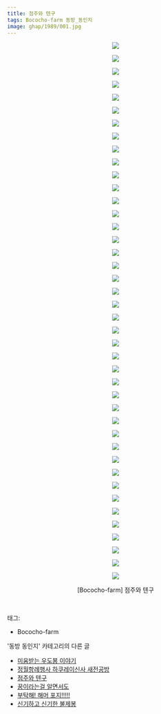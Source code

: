 ```yaml
---
title: 점주와 텐구
tags: Bococho-farm 동방_동인지
image: ghap/1989/001.jpg
---
```

<div class="article">
<p style="text-align: center; clear: none; float: none;"><img src="{{ site.nasurl }}/ghap/1989/001.jpg"/></p>
<p style="text-align: center; clear: none; float: none;"><img src="{{ site.nasurl }}/ghap/1989/002.jpg"/></p>
<p style="text-align: center; clear: none; float: none;"><img src="{{ site.nasurl }}/ghap/1989/003.jpg"/></p>
<p style="text-align: center; clear: none; float: none;"><img src="{{ site.nasurl }}/ghap/1989/004.jpg"/></p>
<p style="text-align: center; clear: none; float: none;"><img src="{{ site.nasurl }}/ghap/1989/005.jpg"/></p>
<p style="text-align: center; clear: none; float: none;"><img src="{{ site.nasurl }}/ghap/1989/006.jpg"/></p>
<p style="text-align: center; clear: none; float: none;"><img src="{{ site.nasurl }}/ghap/1989/007.jpg"/></p>
<p style="text-align: center; clear: none; float: none;"><img src="{{ site.nasurl }}/ghap/1989/008.jpg"/></p>
<p style="text-align: center; clear: none; float: none;"><img src="{{ site.nasurl }}/ghap/1989/009.jpg"/></p>
<p style="text-align: center; clear: none; float: none;"><img src="{{ site.nasurl }}/ghap/1989/010.jpg"/></p>
<p style="text-align: center; clear: none; float: none;"><img src="{{ site.nasurl }}/ghap/1989/011.jpg"/></p>
<p style="text-align: center; clear: none; float: none;"><img src="{{ site.nasurl }}/ghap/1989/012.jpg"/></p>
<p style="text-align: center; clear: none; float: none;"><img src="{{ site.nasurl }}/ghap/1989/013.jpg"/></p>
<p style="text-align: center; clear: none; float: none;"><img src="{{ site.nasurl }}/ghap/1989/014.jpg"/></p>
<p style="text-align: center; clear: none; float: none;"><img src="{{ site.nasurl }}/ghap/1989/015.jpg"/></p>
<p style="text-align: center; clear: none; float: none;"><img src="{{ site.nasurl }}/ghap/1989/016.jpg"/></p>
<p style="text-align: center; clear: none; float: none;"><img src="{{ site.nasurl }}/ghap/1989/017.jpg"/></p>
<p style="text-align: center; clear: none; float: none;"><img src="{{ site.nasurl }}/ghap/1989/018.jpg"/></p>
<p style="text-align: center; clear: none; float: none;"><img src="{{ site.nasurl }}/ghap/1989/019.jpg"/></p>
<p style="text-align: center; clear: none; float: none;"><img src="{{ site.nasurl }}/ghap/1989/020.jpg"/></p>
<p style="text-align: center; clear: none; float: none;"><img src="{{ site.nasurl }}/ghap/1989/021.jpg"/></p>
<p style="text-align: center; clear: none; float: none;"><img src="{{ site.nasurl }}/ghap/1989/022.jpg"/></p>
<p style="text-align: center; clear: none; float: none;"><img src="{{ site.nasurl }}/ghap/1989/023.jpg"/></p>
<p style="text-align: center; clear: none; float: none;"><img src="{{ site.nasurl }}/ghap/1989/024.jpg"/></p>
<p style="text-align: center; clear: none; float: none;"><img src="{{ site.nasurl }}/ghap/1989/025.jpg"/></p>
<p style="text-align: center; clear: none; float: none;"><img src="{{ site.nasurl }}/ghap/1989/026.jpg"/></p>
<p style="text-align: center; clear: none; float: none;"><img src="{{ site.nasurl }}/ghap/1989/027.jpg"/></p>
<p style="text-align: center; clear: none; float: none;"><img src="{{ site.nasurl }}/ghap/1989/028.jpg"/></p>
<p style="text-align: center; clear: none; float: none;"><img src="{{ site.nasurl }}/ghap/1989/029.jpg"/></p>
<p style="text-align: center; clear: none; float: none;"><img src="{{ site.nasurl }}/ghap/1989/030.jpg"/></p>
<p style="text-align: center; clear: none; float: none;"><img src="{{ site.nasurl }}/ghap/1989/031.jpg"/></p>
<p style="text-align: center; clear: none; float: none;"><img src="{{ site.nasurl }}/ghap/1989/032.jpg"/></p>
<p style="text-align: center; clear: none; float: none;"><img src="{{ site.nasurl }}/ghap/1989/033.jpg"/></p>
<p style="text-align: center; clear: none; float: none;"><img src="{{ site.nasurl }}/ghap/1989/034.jpg"/></p>
<p style="text-align: center; clear: none; float: none;"><img src="{{ site.nasurl }}/ghap/1989/035.jpg"/></p>
<p style="text-align: center; clear: none; float: none;"><img src="{{ site.nasurl }}/ghap/1989/036.jpg"/></p>
<p style="text-align: center; clear: none; float: none;"><img src="{{ site.nasurl }}/ghap/1989/037.jpg"/></p>
<p style="text-align: center; clear: none; float: none;"><img src="{{ site.nasurl }}/ghap/1989/038.jpg"/></p>
<p style="text-align: center; clear: none; float: none;"><img src="{{ site.nasurl }}/ghap/1989/039.jpg"/></p>
<p style="text-align: center; clear: none; float: none;"><img src="{{ site.nasurl }}/ghap/1989/040.jpg"/></p>
<p style="text-align: center; clear: none; float: none;"><img src="{{ site.nasurl }}/ghap/1989/041.jpg"/></p>
<p style="text-align: center; clear: none; float: none;"><img src="{{ site.nasurl }}/ghap/1989/042.jpg"/></p>
<p style="text-align: center; clear: none; float: none;">[Bococho-farm] 점주와 텐구</p>
<p><br/></p>
</div><div class="tagTrail">
<p>태그: </p>
<ul>
<li>Bococho-farm</li>
</ul>
</div><div class="another">
<p>'동방 동인지' 카테고리의 다른 글</p>
<ul>
<li><a href="/2016-09-04-ghap_1991">미움받는 우도묭 이야기</a></li>
<li><a href="/2016-09-04-ghap_1990">정월항례행사 하쿠레이신사 새전공방</a></li>
<li><a href="/2016-09-04-ghap_1989">점주와 텐구</a></li>
<li><a href="/2016-09-04-ghap_1987">꿈이라는걸 알면서도</a></li>
<li><a href="/2016-09-04-ghap_1986">부탁해! 해머 포지!!!!!</a></li>
<li><a href="/2016-09-04-ghap_1985">신기하고 신기한 불제봉</a></li>
</ul>
</div><div class="cb_module cb_fluid">
<div class="cb_wrt cb_profile">
</div><!-- commentList close -->
</div>